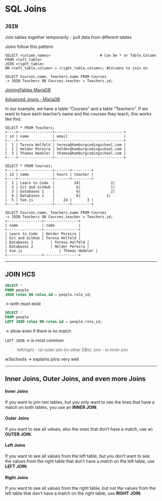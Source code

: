 # SQL Joins

## `JOIN`

Join tables together temporarily - pull data from different tables

Joins follow this pattern:

```
SELECT <column_names>						# Can be * or Table.Column
FROM <left_table>								
JOIN <right_table> 
ON <left_table.column> = <right_table.column>; #Columns to join on
```

```
SELECT Courses.name, Teachers.name FROM Courses
-> JOIN Teachers ON Courses.teacher = Teachers.id;
```





[JoiningTables MariaDB](https://mariadb.com/kb/en/joining-tables-with-join-clauses/)

[Advanced Jouns - MariaDB](https://mariadb.com/kb/en/more-advanced-joins/)

In our example, we have a table “Courses” and a table “Teachers”. If we want to have each teacher’s name and the courses they teach, this works like this:

```
SELECT * FROM Teachers;
+----+----------------+--------------------------------+
| id | name           | email                          |
+----+----------------+--------------------------------+
|  1 | Teresa Holfeld | teresa@hamburgcodingschool.com |
|  2 | Helder Pereira | helder@hamburgcodingschool.com |
|  3 | Thomas Hedeler | thomas@hamburgcodingschool.com |
+----+----------------+--------------------------------+
```

```
SELECT * FROM Courses;
+----+----------------+-------+---------+
| id | name           | hours | teacher |
+----+----------------+-------+---------+
|  1 | Learn to Code  |			24|				 2|
|  2 | Git and GitHub |			 6|				 1|
|  3 | Databases 1    |			 6|				 2|
|  4 | Databases 2    |			 6|			   1|
|  5 | Vue.js         |    24 |       3 |
+----+----------------+-------+---------+
```

```
SELECT Courses.name, Teachers.name FROM Courses
-> JOIN Teachers ON Courses.teacher = Teachers.id;
+----------------+----------------+
| name           | name           |
+----------------+----------------+
| Learn to Code  | Helder Pereira |
| Git and GitHub | Teresa Holfeld |
| Databases 1		 | Teresa Holfeld |
| Databases 2		 | Helder Pereira |
| Vue.js				 | Thomas Hedeler |
+----------------+----------------+
```

------

## JOIN HCS

```sql
SELECT * 
FROM people
JOIN roles ON roles.id = people.role_id;
```

-> both must exist

```sql
SELECT * 
FROM people
LEFT JOIN roles ON roles.id = people.role_id;
```

-> show even if there is no match

`LEFT JOIN` -> is most common

> left/right - ist outer join (in other DBs). join - is inner join

w3schools -> explains joins very well



------

## Inner Joins, Outer Joins, and even more Joins

#### Inner Joins

If you want to join two tables, but you only want to see the lines that have a match on both tables, you use an **INNER JOIN**.

#### Outer Joins

If you want to see all values, also the ones that don’t have a match, use an **OUTER JOIN**.

#### Left Joins

If you want to see all values from the left table, but you don’t want to see the values from the right table that don’t have a match on the left table, use **LEFT JOIN**.

#### Right Joins

If you want to see all values from the right table, but not the values from the left table that don’t have a match on the right table, use **RIGHT JOIN**.

